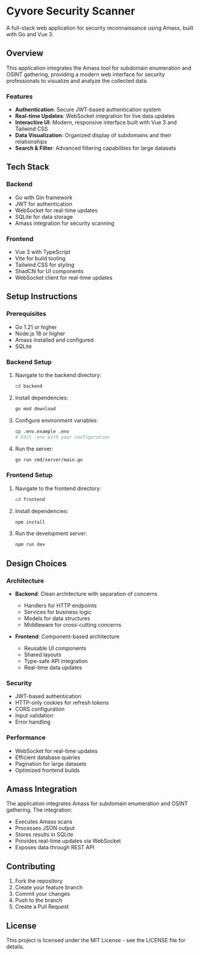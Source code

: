 # Cyvore Security Scanner

A full-stack web application for security reconnaissance using Amass, built with Go and Vue 3.

## Overview

This application integrates the Amass tool for subdomain enumeration and OSINT gathering, providing a modern web interface for security professionals to visualize and analyze the collected data.

### Features

-   **Authentication**: Secure JWT-based authentication system
-   **Real-time Updates**: WebSocket integration for live data updates
-   **Interactive UI**: Modern, responsive interface built with Vue 3 and Tailwind CSS
-   **Data Visualization**: Organized display of subdomains and their relationships
-   **Search & Filter**: Advanced filtering capabilities for large datasets

## Tech Stack

### Backend

-   Go with Gin framework
-   JWT for authentication
-   WebSocket for real-time updates
-   SQLite for data storage
-   Amass integration for security scanning

### Frontend

-   Vue 3 with TypeScript
-   Vite for build tooling
-   Tailwind CSS for styling
-   ShadCN for UI components
-   WebSocket client for real-time updates

## Setup Instructions

### Prerequisites

-   Go 1.21 or higher
-   Node.js 18 or higher
-   Amass installed and configured
-   SQLite

### Backend Setup

1. Navigate to the backend directory:

    ```bash
    cd backend
    ```

2. Install dependencies:

    ```bash
    go mod download
    ```

3. Configure environment variables:

    ```bash
    cp .env.example .env
    # Edit .env with your configuration
    ```

4. Run the server:
    ```bash
    go run cmd/server/main.go
    ```

### Frontend Setup

1. Navigate to the frontend directory:

    ```bash
    cd frontend
    ```

2. Install dependencies:

    ```bash
    npm install
    ```

3. Run the development server:
    ```bash
    npm run dev
    ```

## Design Choices

### Architecture

-   **Backend**: Clean architecture with separation of concerns

    -   Handlers for HTTP endpoints
    -   Services for business logic
    -   Models for data structures
    -   Middleware for cross-cutting concerns

-   **Frontend**: Component-based architecture
    -   Reusable UI components
    -   Shared layouts
    -   Type-safe API integration
    -   Real-time data updates

### Security

-   JWT-based authentication
-   HTTP-only cookies for refresh tokens
-   CORS configuration
-   Input validation
-   Error handling

### Performance

-   WebSocket for real-time updates
-   Efficient database queries
-   Pagination for large datasets
-   Optimized frontend builds

## Amass Integration

The application integrates Amass for subdomain enumeration and OSINT gathering. The integration:

-   Executes Amass scans
-   Processes JSON output
-   Stores results in SQLite
-   Provides real-time updates via WebSocket
-   Exposes data through REST API

## Contributing

1. Fork the repository
2. Create your feature branch
3. Commit your changes
4. Push to the branch
5. Create a Pull Request

## License

This project is licensed under the MIT License - see the LICENSE file for details.
